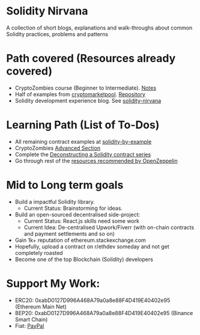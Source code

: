 # Solidity Nirvana
A collection of short blogs, explanations and walk-throughs about common Solidity practices, problems and patterns

# Path covered (Resources already covered)
* CryptoZombies course (Beginner to Intermediate). [Notes](https://github.com/saxenism/cryptoZombiesNFT#lesson-wise-notes-from-the-cryptozombies-course)
* Half of examples from [cryptomarketpool](https://cryptomarketpool.com/getting-started-with-solidity/). [Repository](https://github.com/saxenism/practiceSmartContracts)
* Solidity development experience blog. See [solidity-nirvana](https://saxenism.github.io/solidity-nirvana/)

# Learning Path (List of To-Dos)
* All remaining contract examples at [solidity-by-example](https://solidity-by-example.org/)
* CryptoZombies [Advanced Section](https://cryptozombies.io/)
* Complete the [Deconstructing a Solidity contract series](https://blog.openzeppelin.com/deconstructing-a-solidity-contract-part-i-introduction-832efd2d7737/)
* Go through rest of the [resources recommended by OpenZeppelin](https://github.com/OpenZeppelin/awesome-openzeppelin#solidity)

# Mid to Long term goals
* Build a impactful Solidity library.
  * Current Status: Brainstorming for ideas.
* Build an open-sourced decentralised side-project:
  * Current Status: React.js skills need some work
  * Current Idea: De-centralised Upwork/Fiverr (with on-chain contracts and payment settlements and so on)
* Gain 1k+ reputation of ethereum.stackexchange.com
* Hopefully, upload a contract on r/ethdev someday and not get completely roasted
* Become one of the top Blockchain (Solidity) developers

# Support My Work:
* ERC20: 0xabD0127D996A468A79a0a8e88F4D419E40402e95 (Ethereum Main Net)
* BEP20: 0xabD0127D996A468A79a0a8e88F4D419E40402e95 (Binance Smart Chain)
* Fiat: [PayPal](https://www.paypal.com/paypalme/saxenism)
